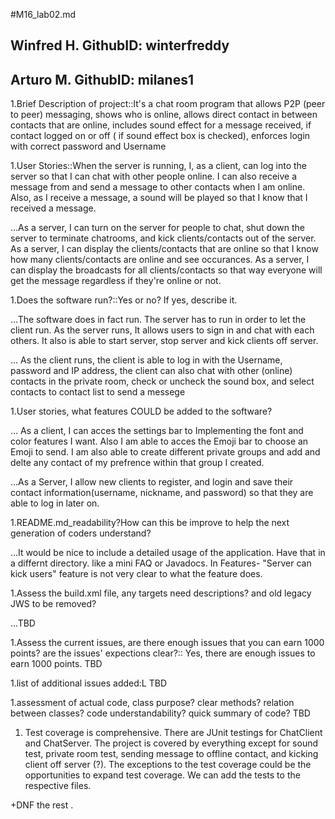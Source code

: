 #M16_lab02.md

## Winfred H.         GithubID: winterfreddy
## Arturo M.          GithubID: milanes1

1.Brief Description of project::It's a chat room program that allows P2P (peer to peer) messaging, shows who is online, allows direct contact in between contacts that are online, includes sound effect for a message received, if contact logged on or off ( if sound effect box is checked), enforces login with correct password and Username

1.User Stories::When the server is running, I, as a client, can log into the server so that I can chat with other people online. I can also receive a message from and send a message to other contacts when I am online. Also, as I receive a message, a sound will be played so that I know that I received a message.

...As a server, I can turn on the server for people to chat, shut down the server to terminate chatrooms, and kick clients/contacts out of the server. As a server, I can display the clients/contacts that are online so that I know how many clients/contacts are online and see occurances. As a server, I can display the broadcasts for all clients/contacts so that way everyone will get the message regardless if they're online or not.

1.Does the software run?::Yes or no? If yes, describe it. 

...The software does in fact run. The server has to run in order to let the client run. As the server runs, It allows users to sign in and chat with each others. It also is able to start server, stop server and kick clients off server. 

... As the client runs, the client is able to log in with the Username, password and IP address, the client can also chat with other (online) contacts in the private room, check or uncheck the sound box, and select contacts to contact list to send a messege

1.User stories, what features COULD be added to the software?

... As a client, I can acces the settings bar to Implementing the font and color features I want. Also I am able to acces the Emoji bar to choose an Emoji to send. I am also able to create different private groups and add and delte any contact of my prefrence within that group I created. 

...As a Server, I allow new clients to register, and login and save their contact information(username, nickname, and password) so that they are able to log in later on. 

1.README.md_readability?How can this be improve to help the next generation of coders understand?

...It would be nice to include a detailed usage of the application. Have that in a differnt directory. like a mini FAQ or Javadocs. In Features- "Server can kick users" feature is not very clear to what the feature does.

1.Assess the build.xml file, any targets need descriptions? and old legacy JWS to be removed?

...TBD

1.Assess the current issues, are there enough issues that you can earn 1000 points? are the issues' expections clear?:: Yes, there are enough issues to earn 1000 points. TBD

1.list of additional issues added:L TBD

1.assessment of actual code, class purpose? clear methods? relation between classes? code understandability? quick summary of code? TBD

1. Test coverage is comprehensive. There are JUnit testings for ChatClient and ChatServer. The project is covered by everything except for sound test, private room test, sending message to offline contact, and kicking client off server (?). The exceptions to the test coverage could be the opportunities to expand test coverage. We can add the tests to the respective files.

+DNF the rest
.
